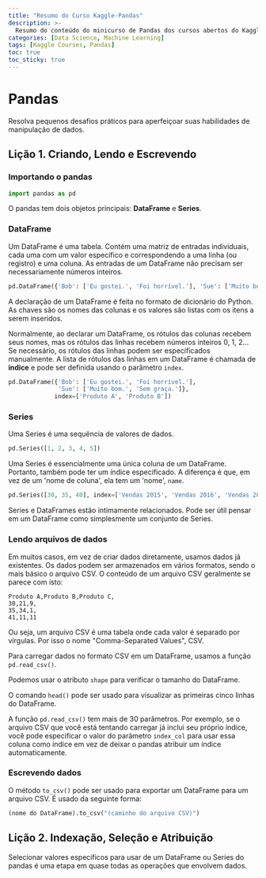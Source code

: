 ```yaml
---
title: "Resumo do Curso Kaggle-Pandas"
description: >-
  Resumo do conteúdo do minicurso de Pandas dos cursos abertos do Kaggle.
categories: [Data Science, Machine Learning]
tags: [Kaggle Courses, Pandas]
toc: true
toc_sticky: true
---
```


# Pandas
Resolva pequenos desafios práticos para aperfeiçoar suas habilidades de manipulação de dados.

## Lição 1. Criando, Lendo e Escrevendo
### Importando o pandas
```python
import pandas as pd
```
O pandas tem dois objetos principais: **DataFrame** e **Series**.

### DataFrame
Um DataFrame é uma tabela. Contém uma matriz de entradas individuais, cada uma com um valor específico e correspondendo a uma linha (ou registro) e uma coluna. As entradas de um DataFrame não precisam ser necessariamente números inteiros.
```python
pd.DataFrame({'Bob': ['Eu gostei.', 'Foi horrível.'], 'Sue': ['Muito bom.', 'Sem graça.']})
```
A declaração de um DataFrame é feita no formato de dicionário do Python. As chaves são os nomes das colunas e os valores são listas com os itens a serem inseridos.

Normalmente, ao declarar um DataFrame, os rótulos das colunas recebem seus nomes, mas os rótulos das linhas recebem números inteiros 0, 1, 2... Se necessário, os rótulos das linhas podem ser especificados manualmente. A lista de rótulos das linhas em um DataFrame é chamada de **índice** e pode ser definida usando o parâmetro ```index```.
```python
pd.DataFrame({'Bob': ['Eu gostei.', 'Foi horrível.'], 
              'Sue': ['Muito bom.', 'Sem graça.']},
             index=['Produto A', 'Produto B'])
```

### Series
Uma Series é uma sequência de valores de dados.
```python
pd.Series([1, 2, 3, 4, 5])
```
Uma Series é essencialmente uma única coluna de um DataFrame. Portanto, também pode ter um índice especificado. A diferença é que, em vez de um 'nome de coluna', ela tem um 'nome', ```name```.
```python
pd.Series([30, 35, 40], index=['Vendas 2015', 'Vendas 2016', 'Vendas 2017'], name='Produto A')
```
Series e DataFrames estão intimamente relacionados. Pode ser útil pensar em um DataFrame como simplesmente um conjunto de Series.

### Lendo arquivos de dados
Em muitos casos, em vez de criar dados diretamente, usamos dados já existentes. Os dados podem ser armazenados em vários formatos, sendo o mais básico o arquivo CSV. O conteúdo de um arquivo CSV geralmente se parece com isto:
```
Produto A,Produto B,Produto C,
30,21,9,
35,34,1,
41,11,11
```
Ou seja, um arquivo CSV é uma tabela onde cada valor é separado por vírgulas. Por isso o nome "Comma-Separated Values", CSV.

Para carregar dados no formato CSV em um DataFrame, usamos a função ```pd.read_csv()```.

Podemos usar o atributo ```shape``` para verificar o tamanho do DataFrame.

O comando ```head()``` pode ser usado para visualizar as primeiras cinco linhas do DataFrame.

A função ```pd.read_csv()``` tem mais de 30 parâmetros. Por exemplo, se o arquivo CSV que você está tentando carregar já inclui seu próprio índice, você pode especificar o valor do parâmetro ```index_col``` para usar essa coluna como índice em vez de deixar o pandas atribuir um índice automaticamente.

### Escrevendo dados
O método ```to_csv()``` pode ser usado para exportar um DataFrame para um arquivo CSV. É usado da seguinte forma:
```python
(nome do DataFrame).to_csv("(caminho do arquivo CSV)")
```

## Lição 2. Indexação, Seleção e Atribuição
Selecionar valores específicos para usar de um DataFrame ou Series do pandas é uma etapa em quase todas as operações que envolvem dados.